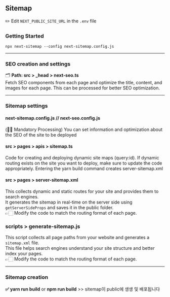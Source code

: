 ## Sitemap

✏️ Edit `NEXT_PUBLIC_SITE_URL` in the `.env` file

### Getting Started

    npx next-sitemap --config next-sitemap.config.js

---

### SEO creation and settings

🗂️ **Path: src > \_head > next-seo.ts**  
Fetch SEO components from each page and optimize the title, content, and images for each page. This can be processed for better SEO optimization.

---

### Sitemap settings

#### next-sitemap.config.js // next-seo.config.js

(🙏🏻 Mandatory Processing) You can set information and optimization about the SEO of the site to be deployed

#### src > pages > apis > sitemap.ts

Code for creating and deploying dynamic site maps (query:id).
If dynamic routing exists on the site you want to deploy, make sure to update the code appropriately.
Entering the yarn build command creates server-sitemap.xml

#### src > pages > server-sitemap.xml

This collects dynamic and static routes for your site and provides them to search engines.  
It generates the sitemap in real-time on the server side using `getServerSideProps` and saves it in the public folder.  
👉🏻 Modify the code to match the routing format of each page.

### scripts > generate-sitemap.js

This script collects all page paths from your website and generates a `sitemap.xml` file.  
This file helps search engines understand your site structure and better index your pages.  
👉🏻 Modify the code to match the routing format of each page.

---

### Sitemap creation

**✅ yarn run build** or **npm run build** >> sitemap이 public에 생생 및 배포됩니다
